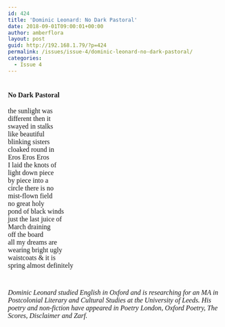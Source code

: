 ```yaml
---
id: 424
title: 'Dominic Leonard: No Dark Pastoral'
date: 2018-09-01T09:00:01+00:00
author: amberflora
layout: post
guid: http://192.168.1.79/?p=424
permalink: /issues/issue-4/dominic-leonard-no-dark-pastoral/
categories:
  - Issue 4
---
```

# <span style="font-family: georgia, palatino, serif; font-size: 12pt;">No Dark Pastoral</span>

<span style="font-family: georgia, palatino, serif; font-size: 12pt;">the sunlight was</span>  
<span style="font-family: georgia, palatino, serif; font-size: 12pt;">different then it</span>  
<span style="font-family: georgia, palatino, serif; font-size: 12pt;">swayed in stalks</span>  
<span style="font-family: georgia, palatino, serif; font-size: 12pt;">like beautiful</span>  
<span style="font-family: georgia, palatino, serif; font-size: 12pt;">blinking sisters</span>  
<span style="font-family: georgia, palatino, serif; font-size: 12pt;">cloaked round in</span>  
<span style="font-family: georgia, palatino, serif; font-size: 12pt;">Eros Eros Eros</span>  
<span style="font-family: georgia, palatino, serif; font-size: 12pt;">I laid the knots of</span>  
<span style="font-family: georgia, palatino, serif; font-size: 12pt;">light down piece</span>  
<span style="font-family: georgia, palatino, serif; font-size: 12pt;">by piece into a</span>  
<span style="font-family: georgia, palatino, serif; font-size: 12pt;">circle there is no</span>  
<span style="font-family: georgia, palatino, serif; font-size: 12pt;">mist-flown field</span>  
<span style="font-family: georgia, palatino, serif; font-size: 12pt;">no great holy</span>  
<span style="font-family: georgia, palatino, serif; font-size: 12pt;">pond of black winds</span>  
<span style="font-family: georgia, palatino, serif; font-size: 12pt;">just the last juice of</span>  
<span style="font-family: georgia, palatino, serif; font-size: 12pt;">March draining</span>  
<span style="font-family: georgia, palatino, serif; font-size: 12pt;">off the board</span>  
<span style="font-family: georgia, palatino, serif; font-size: 12pt;">all my dreams are</span>  
<span style="font-family: georgia, palatino, serif; font-size: 12pt;">wearing bright ugly</span>  
<span style="font-family: georgia, palatino, serif; font-size: 12pt;">waistcoats & it is</span>  
<span style="font-family: georgia, palatino, serif; font-size: 12pt;">spring almost definitely</span>

&nbsp;

<span style="font-family: georgia, palatino, serif; font-size: 12pt;"><em>Dominic Leonard studied English in Oxford and is researching for an MA in Postcolonial Literary and Cultural Studies at the University of Leeds. His poetry and non-fiction have appeared in Poetry London, Oxford Poetry, The Scores, Disclaimer and Zarf.</em></span>